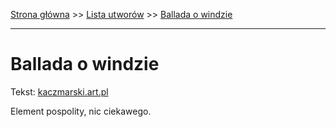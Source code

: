 [Strona główna](../index.md) >> [Lista utworów](../list.md) >> [Ballada o windzie](62.md)

---

# Ballada o windzie

Tekst: [kaczmarski.art.pl](https://www.kaczmarski.art.pl/tworczosc/wiersze/ballada-o-windzie/)

Element pospolity, nic ciekawego.